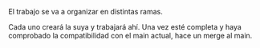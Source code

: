 El trabajo se va a organizar en distintas ramas.

Cada uno creará la suya y trabajará ahí. Una vez esté completa y haya comprobado la compatibilidad con el main actual, hace un merge al main.